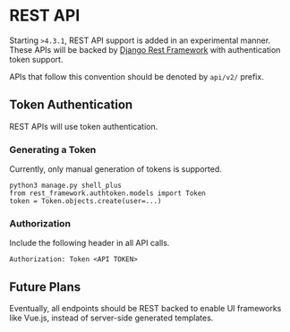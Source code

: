 # REST API
Starting `>4.3.1`, REST API support is added in an experimental manner. These APIs will be backed by [Django Rest Framework](https://www.django-rest-framework.org/) with authentication token support. 

APIs that follow this convention should be denoted by `api/v2/` prefix. 

## Token Authentication
REST APIs will use token authentication.

### Generating a Token
Currently, only manual generation of tokens is supported. 

```
python3 manage.py shell_plus
from rest_framework.authtoken.models import Token
token = Token.objects.create(user=...)
```

### Authorization
Include the following header in all API calls.

```
Authorization: Token <API TOKEN>
```

## Future Plans
Eventually, all endpoints should be REST backed to enable UI frameworks like Vue.js, instead of server-side generated templates. 